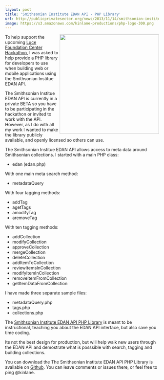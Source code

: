 ```yaml
---
layout: post
title: 'Smithsonian Institute EDAN API - PHP Library'
url: http://publicprivatesector.org/news/2013/11/14/smithsonian-institute-edan-api-php-library/
image: https://s3.amazonaws.com/kinlane-productions/php-logo-300.png
---
```


<a href="https://github.com/si-data/smithsonian-edan"><img src="https://s3.amazonaws.com/kinlane-productions/php-logo-300.png" align="right" width="325" /></a>
<p>To help support the upcoming <a href="http://www.eventbrite.com/e/luce-foundation-center-hackathon-tickets-7945919459">Luce Foundation Center Hackathon</a>, I was asked to help provide a PHP library for developers to use when building web or mobile applications using the Smithsonian Institue EDAN API.</p>

<p>The Smithsonian Institue EDAN API is currently in a private BETA so you have to be participating in the hackathon or invited to work with the API. However, as I do with all my work I wanted to make the library publicly available, and openly licensed so others can use.</p>

<p>The Smithsonian Institue EDAN API allows access to meta data around Smithsonian collections. I started with a main PHP class:</p>

<ul class="mainlist">
<li>edan (edan.php)</li>
</ul>

<p>With one main meta search method:</p>

<ul class="mainlist">
<li>metadataQuery</li>
</ul>

<p>With four tagging methods:</p>

<ul class="mainlist">
<li>addTag</li>
<li>agetTags</li>
<li>amodifyTag</li>
<li>aremoveTag</li>
</ul>

<p>With ten tagging methods:</p>

<ul class="mainlist">
<li>addCollection</li>
<li>modifyCollection</li>
<li>approveCollection</li>
<li>mergeCollection</li>
<li>deleteCollection</li>
<li>addItemToCollection</li>
<li>reviewItemsInCollection</li>
<li>modifyItemInCollection</li>
<li>removeItemFromCollection</li>
<li>getItemDataFromCollection</li>
</ul>

<p>I have made three separate sample files:</p>

<ul class="mainlist">
<li>metadataQuery.php</li>
<li>tags.php</li>
<li>collections.php</li>
</ul>

<p>The <a href="https://github.com/si-data/smithsonian-edan">Smithsonian Institute EDAN API PHP Library</a> is meant to be instructional, teaching you about the EDAN API interface, but also save you time coding.</p>

<p>Its not the best design for production, but will help walk new users through the EDAN API and demostrate what is posssible with search, tagging and building collections.</p>

<p>You can download the The Smithsonian Institute EDAN API PHP Library is available on <a href="https://github.com/si-data/smithsonian-edan">Github</a>. You can leave comments or issues there, or feel free to ping @kinlane.</p>
